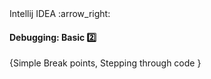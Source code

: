 <link rel="stylesheet" href="{{baseUrl}}/css/textbook.css">

<div class="website-content">

<div id="path">Intellij IDEA :arrow_right: </div>

<div id="title">

#### Debugging: Basic :two:

</div>

<div id="body">

{Simple Break points, Stepping through code }

</div>

<div id="extras">
<div>

</div>
